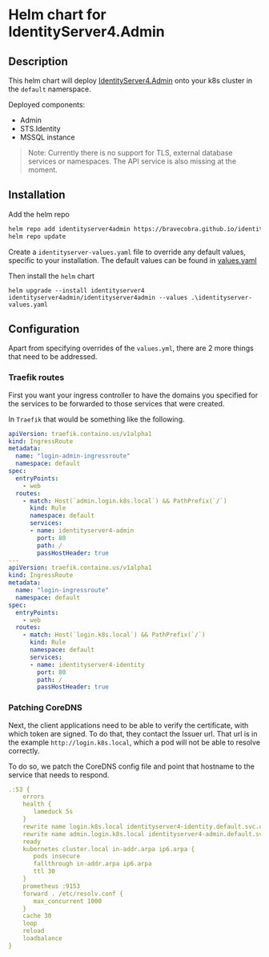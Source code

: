 # Helm chart for IdentityServer4.Admin

## Description

This helm chart will deploy [IdentityServer4.Admin](https://github.com/skoruba/IdentityServer4.Admin) onto your k8s cluster in the `default` namerspace.

Deployed components:

- Admin
- STS.Identity
- MSSQL instance

> Note: Currently there is no support for TLS, external database services or namespaces. The API service is also missing at the moment.

## Installation

Add the helm repo

```bash
helm repo add identityserver4admin https://bravecobra.github.io/identityserver4.admin-helm/charts/
helm repo update
```

Create a `identityserver-values.yaml` file to override any default values, specific to your installation. The default values can be found in [values.yaml](./src/identity4admin/values.yaml)

Then install the `helm` chart

```powerhshell
helm upgrade --install identityserver4 identityserver4admin/identityserver4admin --values .\identityserver-values.yaml
```

## Configuration

Apart from specifying overrides of the `values.yml`, there are 2 more things that need to be addressed.

### Traefik routes

First you want your ingress controller to have the domains you specified for the services to be forwarded to those services that were created.

In `Traefik` that would be something like the following.

```yaml
apiVersion: traefik.containo.us/v1alpha1
kind: IngressRoute
metadata:
  name: "login-admin-ingressroute"
  namespace: default
spec:
  entryPoints:
    - web
  routes:
    - match: Host(`admin.login.k8s.local`) && PathPrefix(`/`)
      kind: Rule
      namespace: default
      services:
      - name: identityserver4-admin
        port: 80
        path: /
        passHostHeader: true
---
apiVersion: traefik.containo.us/v1alpha1
kind: IngressRoute
metadata:
  name: "login-ingressroute"
  namespace: default
spec:
  entryPoints:
    - web
  routes:
    - match: Host(`login.k8s.local`) && PathPrefix(`/`)
      kind: Rule
      namespace: default
      services:
      - name: identityserver4-identity
        port: 80
        path: /
        passHostHeader: true
```

### Patching CoreDNS

Next, the client applications need to be able to verify the certificate, with which token are signed. To do that, they contact the Issuer url. That url is in the example `http://login.k8s.local`, which a pod will not be able to resolve correctly.

To do so, we patch the CoreDNS config file and point that hostname to the service that needs to respond.

```yaml
.:53 {
    errors
    health {
       lameduck 5s
    }
    rewrite name login.k8s.local identityserver4-identity.default.svc.cluster.local
    rewrite name admin.login.k8s.local identityserver4-admin.default.svc.cluster.local
    ready
    kubernetes cluster.local in-addr.arpa ip6.arpa {
       pods insecure
       fallthrough in-addr.arpa ip6.arpa
       ttl 30
    }
    prometheus :9153
    forward . /etc/resolv.conf {
       max_concurrent 1000
    }
    cache 30
    loop
    reload
    loadbalance
}
```
